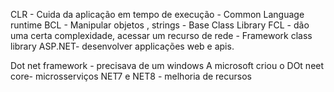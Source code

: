 CLR - Cuida da aplicação em tempo de execução - Common Language runtime
BCL - Manipular objetos , strings - Base Class Library
FCL - dão uma certa complexidade, acessar um recurso de rede - Framework class library
ASP.NET- desenvolver applicações web e apis.


Dot net framework - precisava de um windows
A microsoft criou o DOt neet core- microsserviços 
NET7 e NET8 - melhoria de recursos

